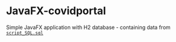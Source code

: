 # JavaFX-covidportal
Simple JavaFX application with H2 database - containing data from <code> [script_SQL.sql](script_SQL.sql) </code>
